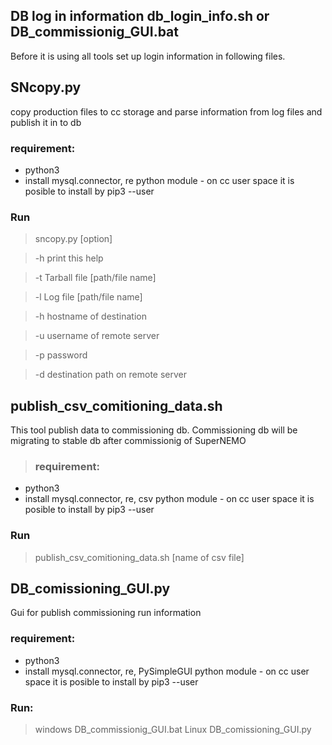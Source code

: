 ## DB log in information db_login_info.sh or DB_commissionig_GUI.bat

   Before it is using all tools set up login information in following files.

## SNcopy.py

copy production files to cc storage and parse information from log files and publish it in to db

### requirement:

* python3
* install  mysql.connector, re python module - on cc user space it is posible to install by pip3 --user <package name>

### Run
  
>sncopy.py [option]
  
> -h print this help
  
> -t Tarball file [path/file name]
  
> -l Log file [path/file name]
  
> -h hostname of destination
  
> -u username of remote server
  
> -p password
  
> -d destination  path on remote server
  

## publish_csv_comitioning_data.sh

This tool publish data to commissioning db. Commissioning db will be migrating to stable db after commissionig of SuperNEMO

>### requirement:
  
* python3
* install  mysql.connector, re, csv python module - on cc user space it is posible to install by pip3 --user <package name>
### Run
  
>publish_csv_comitioning_data.sh [name of csv file]

## DB_comissioning_GUI.py 

Gui for publish commissioning run information

### requirement:
  
* python3
* install  mysql.connector, re, PySimpleGUI python module - on cc user space it is posible to install by pip3 --user <package name>
  
### Run:
 > windows DB_commissionig_GUI.bat
 > Linux DB_comissioning_GUI.py
  


